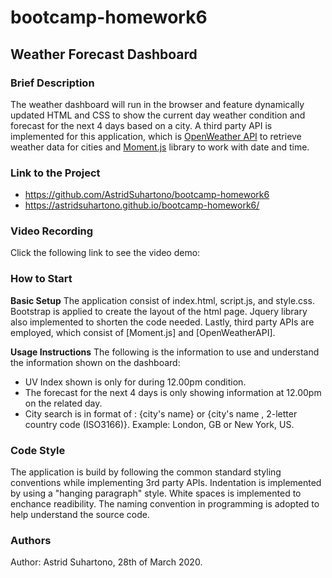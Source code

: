 # bootcamp-homework6

## Weather Forecast Dashboard

### Brief Description

The weather dashboard will run in the browser and feature dynamically updated HTML and CSS to show the current day weather condition and forecast for the next 4 days based on a city.
A third party API is implemented for this application, which is [OpenWeather API](https://openweathermap.org/api) to retrieve weather data for cities and [Moment.js](https://momentjs.com/) library to work with date and time.

### Link to the Project

* https://github.com/AstridSuhartono/bootcamp-homework6
* https://astridsuhartono.github.io/bootcamp-homework6/

### Video Recording

Click the following link to see the video demo:

### How to Start

**Basic Setup**
The application consist of index.html, script.js, and style.css. Bootstrap is applied to create the layout of the html page. Jquery library also implemented to shorten the code needed. Lastly, third party APIs are employed, which consist of [Moment.js] and [OpenWeatherAPI]. 

**Usage Instructions**
The following is the information to use and understand the information shown on the dashboard:
* UV Index shown is only for during 12.00pm condition. 
* The forecast for the next 4 days is only showing information at 12.00pm on the related day.
* City search is in format of : {city's name} or {city's name , 2-letter country code (ISO3166)}. Example: London, GB or New York, US.

### Code Style

The application is build by following the common standard styling conventions while implementing 3rd party APIs. Indentation is implemented by using a "hanging paragraph" style. 
White spaces is implemented to enchance readibility. The naming convention in programming is adopted to help understand the source code.

### Authors

Author: Astrid Suhartono, 28th of March 2020.